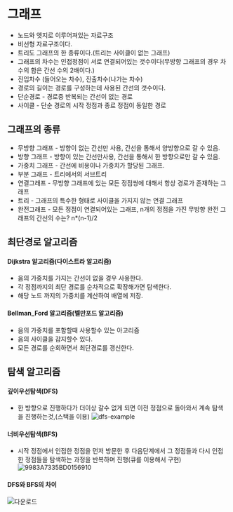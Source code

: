 # 그래프
- 노드와 엣지로 이루어져있는 자료구조
- 비선형 자료구조이다.
- 트리도 그래프의 한 종류이다.(트리는 사이클이 없는 그래프)
- 그래프의 차수는 인접정점이 서로 연결되어있는 갯수이다(무방향 그래프의 경우 차수의 합은 간선 수의 2배이다.)
- 진입차수 (들어오는 차수), 진출차수(나가는 차수)
- 경로의 길이는 경로를 구성하는데 사용된 간선의 갯수이다.
- 단순경로 - 경로중 반복되는 간선이 없는 경로
- 사이클 - 단순 경로의 시작 정점과 종료 정점이 동일한 경로
## 그래프의 종류
- 무방향 그래프 - 방향이 없는 간선만 사용, 간선을 통해서 양방향으로 갈 수 있음.
- 방향 그래프 - 방향이 있는 간선만사용, 간선을 통해서 한 방향으로만 갈 수 있음.
- 가중치 그래프 - 간선에 비용이나 가중치가 할당된 그래프.
- 부분 그래프 - 트리에서의 서브트리
- 연결그래프 - 무방향 그래프에 있는 모든 정점쌍에 대해서 항상 경로가 존재하는 그래프
- 트리 - 그래프의 특수한 형태로 사이클을 가지지 않는 연결 그래프
- 완전그래프 - 모든 정점이 연결되어있는 그래프, n개의 정점을 가진 무방향 완전 그래프의 간선의 수는? n*(n-1)/2
## 최단경로 알고리즘
#### Dijkstra 알고리즘(다이스트라 알고리즘)
- 음의 가중치를 가지는 간선이 없을 경우 사용한다.
- 각 정점까지의 최단 경로를 순차적으로 확장해가면 탐색한다.
- 해당 노드 까지의 가중치를 계산하여 배열에 저장.
#### Bellman_Ford 알고리즘(벨만포드 알고리즘)
- 음의 가중치를 포함할때 사용할수 있는 아고리즘
- 음의 사이클을 감지할수 있다.
- 모든 경로를 순회하면서 최단경로를 갱신한다.

## 탐색 알고리즘
#### 깊이우선탐색(DFS)
- 한 방향으로 진행하다가 더이상 갈수 없게 되면 이전 정점으로 돌아와서 계속 탐색을 진행하는것,(스택을 이용)
 ![dfs-example](https://github.com/gmcc0713/Study/assets/59678097/9e11fcda-600c-4c6c-bdbd-9a392fd3458a)
#### 너비우선탐색(BFS)
- 시작 정점에서 인접한 정점을 먼저 방문한 후 다음단계에서 그 정점들과 다시 인접한 정점들을 탐색하는 과정을 반복하며 진행(큐를 이용해서 구현)
![9983A7335BD0156910](https://github.com/gmcc0713/Study/assets/59678097/ef8de6f5-6645-45c1-8c92-81e0156d5bd9)

#### DFS와 BFS의 차이
![다운로드](https://github.com/gmcc0713/Study/assets/59678097/f3c0cc5f-f27d-405a-bee4-2c40fb6d1fe3)
